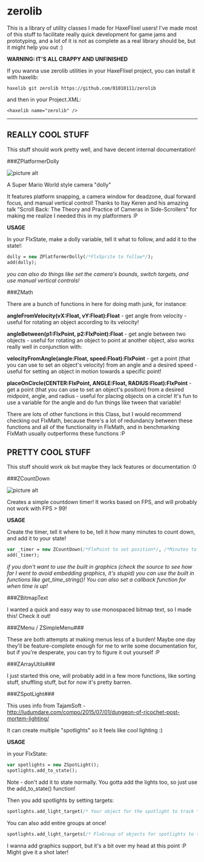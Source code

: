 # zerolib
This is a library of utility classes I made for HaxeFlixel users! I've made most of this stuff to facilitate really
quick development for game jams and prototyping, and a lot of it is not as complete as a real library should be, but
it might help you out :)

__WARNING: IT'S ALL CRAPPY AND UNFINISHED__

If you wanna use zerolib utilities in your HaxeFlixel project, you can install it with haxelib:

`haxelib git zerolib https://github.com/01010111/zerolib`

and then in your Project.XML:

`<haxelib name="zerolib" />`

- - - - 

## REALLY COOL STUFF

This stuff should work pretty well, and have decent internal documentation!

###ZPlatformerDolly

![picture alt](http://i.imgur.com/6YYLnhi.gif "Super Mario World style camera!")

A Super Mario World style camera "dolly"

It features platform snapping, a camera window for deadzone, dual forward focus, and manual vertical control! 
Thanks to Itay Keren and his amazing talk "Scroll Back: The Theory and Practice of Cameras in Side-Scrollers"
for making me realize I needed this in my platformers :P

__USAGE__

In your FlxState, make a dolly variable, tell it what to follow, and add it to the state!:

```haxe
dolly = new ZPlatformerDolly(/*FlxSprite to follow*/);
add(dolly);
```

_you can also do things like set the camera's bounds, switch targets, and use manual vertical controls!_

###ZMath

There are a bunch of functions in here for doing math junk, for instance:

**angleFromVelocity(vX:Float, vY:Float):Float** - get angle from velocity - useful for rotating an object 
according to its velocity!

**angleBetween(p1:FlxPoint, p2:FlxPoint):Float** - get angle between two objects - useful for rotating an 
object to point at another object, also works really well in conjunction with:

**velocityFromAngle(angle:Float, speed:Float):FlxPoint** - get a point (that you can use to set an object's
velocity) from an angle and a desired speed - useful for setting an object in motion towards a specific point!

**placeOnCircle(CENTER:FlxPoint, ANGLE:Float, RADIUS:Float):FlxPoint** - get a point (that you can use to set an object's
position) from a desired midpoint, angle, and radius - useful for placing objects on a circle! It's fun to use a variable
for the angle and do fun things like tween that variable!

There are lots of other functions in this Class, but I would recommend checking out FlxMath, because there's a lot of
redundancy between these functions and all of the functionality in FlxMath, and in benchmarking FlxMath usually outperforms
these functions :P

## PRETTY COOL STUFF

This stuff should work ok but maybe they lack features or documentation :0

###ZCountDown

![picture alt](http://i.imgur.com/Wvs2d7p.gif "KEEP MOVING!")

Creates a simple countdown timer! It works based on FPS, and will probably not work with FPS > 99!

__USAGE__

Create the timer, tell it where to be, tell it how many minutes to count down, and add it to your state!

```haxe
var _timer = new ZCountDown(/*FlxPoint to set position*/, /*Minutes to count down*/);
add(_timer);
```

*if you don't want to use the built in graphics (check the source to see how far I went to avoid embedding graphics, 
it's stupid) you can use the built in functions like get_time_string()! You can also set a callback function for when time is up!*

###ZBitmapText

I wanted a quick and easy way to use monospaced bitmap text, so I made this! Check it out!

###ZMenu / ZSimpleMenu###

These are both attempts at making menus less of a burden! Maybe one day they'll be feature-complete enough for me to 
write some documentation for, but if you're desperate, you can try to figure it out yourself :P

###ZArrayUtils###

I just started this one, will probably add in a few more functions, like sorting stuff, shuffling stuff, but for now it's 
pretty barren.

###ZSpotLight###

This uses info from TajamSoft - http://ludumdare.com/compo/2015/07/01/dungeon-of-ricochet-post-mortem-lighting/
	
It can create multiple "spotlights" so it feels like cool lighting :)

__USAGE__

in your FlxState:
	
```haxe
var spotlights = new ZSpotLight();
spotlights.add_to_state();
```

Note - don't add it to state normally. You gotta add the lights too, so just use the add_to_state() function!

Then you add spotlights by setting targets:
	
```haxe
spotlights.add_light_target(/* Your object for the spotlight to track */, /* the size of the spotlight's circle */);
```

You can also add entire groups at once!

```haxe
spotlights.add_light_targets(/* FlxGroup of objects for spotlights to track */, /* the size of each spotlight's circle */);
```

I wanna add graphics support, but it's a bit over my head at this point :P Might give it a shot later!